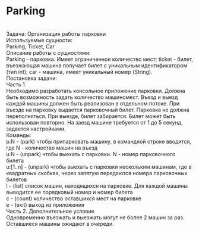# Parking<br/>

<br/>
Задача: Организация работы парковки<br/>
Используемые сущности:<br/>
Parking, Ticket, Car<br/>
Описание работы с сущностями:<br/>
Parking - парковка. Имеет ограниченное количество мест; ticket - билет, въезжающая машина получает билет с уникальным идентификатором (тип int); car - машина, имеет уникальный номер (String).<br/>
Постановка задачи:<br/>
Часть 1.<br/>
Необходимо разработать консольное приложение парковки. Должна быть возможность задать количество машиномест. Въезд и выезд каждой машины должен быть реализован в отдельном потоке. При въезде на парковку выдается парковочный билет. Парковка не должна переполняться. При выезде, билет забирается. Билет может быть использован повторно. На заезд машине требуется от 1 до 5 секунд, задается настройками.<br/>
Команды:<br/>
p:N - (park) чтобы припарковать машину, в командной строке вводится, где N - количество машин на въезд<br/>
u:N - (unpark) чтобы выехать с парковки. N - номер парковочного билета<br/>
u:[1..n] - (unpark) чтобы выехать с парковки нескольким машинам, где в квадратных скобках, через запятую передаются номера парковочных билетов<br/>
l - (list) список машин, находящихся на парковке. Для каждой машины выводится ее порядковый номер и номер билета<br/>
c - (count) количество оставшихся мест на парковке<br/>
e - (exit) выход из приложения<br/>
Часть 2. Дополнительное условие<br/>
Одновременно въезжать и выезжать могут не более 2 машин за раз. Оставшиеся машины ожидают в очереди.<br/>
